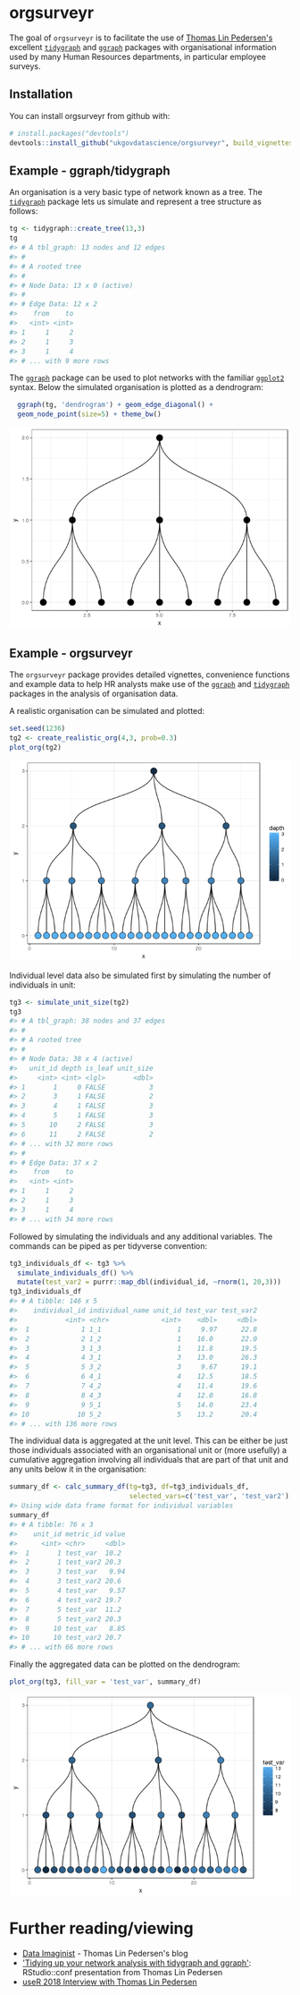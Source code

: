 
<!-- README.md is generated from README.Rmd. Please edit that file -->
orgsurveyr
==========

The goal of `orgsurveyr` is to facilitate the use of [Thomas Lin Pedersen's](https://www.data-imaginist.com) excellent [`tidygraph`](https://github.com/thomasp85/tidygraph) and [`ggraph`](https://github.com/thomasp85/ggraph) packages with organisational information used by many Human Resources departments, in particular employee surveys.

Installation
------------

You can install orgsurveyr from github with:

``` r
# install.packages("devtools")
devtools::install_github("ukgovdatascience/orgsurveyr", build_vignettes = TRUE)
```

Example - ggraph/tidygraph
--------------------------

An organisation is a very basic type of network known as a tree. The [`tidygraph`](https://github.com/thomasp85/tidygraph) package lets us simulate and represent a tree structure as follows:

``` r
tg <- tidygraph::create_tree(13,3) 
tg
#> # A tbl_graph: 13 nodes and 12 edges
#> #
#> # A rooted tree
#> #
#> # Node Data: 13 x 0 (active)
#> #
#> # Edge Data: 12 x 2
#>    from    to
#>   <int> <int>
#> 1     1     2
#> 2     1     3
#> 3     1     4
#> # ... with 9 more rows
```

The [`ggraph`](https://github.com/thomasp85/ggraph) package can be used to plot networks with the familiar [`ggplot2`](http://ggplot2.tidyverse.org) syntax. Below the simulated organisation is plotted as a dendrogram:

``` r
  ggraph(tg, 'dendrogram') + geom_edge_diagonal() + 
  geom_node_point(size=5) + theme_bw()
```

![](man/figures/README-example-2-1.png)

Example - orgsurveyr
--------------------

The `orgsurveyr` package provides detailed vignettes, convenience functions and example data to help HR analysts make use of the [`ggraph`](https://github.com/thomasp85/ggraph) and [`tidygraph`](https://github.com/thomasp85/tidygraph) packages in the analysis of organisation data.

A realistic organisation can be simulated and plotted:

``` r
set.seed(1236)
tg2 <- create_realistic_org(4,3, prob=0.3)
plot_org(tg2)
```

![](man/figures/README-example-3-1.png)

Individual level data also be simulated first by simulating the number of individuals in unit:

``` r
tg3 <- simulate_unit_size(tg2)
tg3
#> # A tbl_graph: 38 nodes and 37 edges
#> #
#> # A rooted tree
#> #
#> # Node Data: 38 x 4 (active)
#>   unit_id depth is_leaf unit_size
#>     <int> <int> <lgl>       <dbl>
#> 1       1     0 FALSE           3
#> 2       3     1 FALSE           2
#> 3       4     1 FALSE           3
#> 4       5     1 FALSE           3
#> 5      10     2 FALSE           3
#> 6      11     2 FALSE           2
#> # ... with 32 more rows
#> #
#> # Edge Data: 37 x 2
#>    from    to
#>   <int> <int>
#> 1     1     2
#> 2     1     3
#> 3     1     4
#> # ... with 34 more rows
```

Followed by simulating the individuals and any additional variables. The commands can be piped as per tidyverse convention:

``` r
tg3_individuals_df <- tg3 %>% 
  simulate_individuals_df() %>%
  mutate(test_var2 = purrr::map_dbl(individual_id, ~rnorm(1, 20,3)))
tg3_individuals_df
#> # A tibble: 146 x 5
#>    individual_id individual_name unit_id test_var test_var2
#>            <int> <chr>             <int>    <dbl>     <dbl>
#>  1             1 1_1                   1     9.97      22.8
#>  2             2 1_2                   1    16.0       22.0
#>  3             3 1_3                   1    11.8       19.5
#>  4             4 3_1                   3    13.0       26.3
#>  5             5 3_2                   3     9.67      19.1
#>  6             6 4_1                   4    12.5       18.5
#>  7             7 4_2                   4    11.4       19.6
#>  8             8 4_3                   4    12.0       16.8
#>  9             9 5_1                   5    14.0       23.4
#> 10            10 5_2                   5    13.2       20.4
#> # ... with 136 more rows
```

The individual data is aggregated at the unit level. This can be either be just those individuals associated with an organisational unit or (more usefully) a cumulative aggregation involving all individuals that are part of that unit and any units below it in the organisation:

``` r
summary_df <- calc_summary_df(tg=tg3, df=tg3_individuals_df, 
                              selected_vars=c('test_var', 'test_var2'), is_cumulative=TRUE)
#> Using wide data frame format for individual variables
summary_df
#> # A tibble: 76 x 3
#>    unit_id metric_id value
#>      <int> <chr>     <dbl>
#>  1       1 test_var  10.2 
#>  2       1 test_var2 20.3 
#>  3       3 test_var   9.94
#>  4       3 test_var2 20.6 
#>  5       4 test_var   9.57
#>  6       4 test_var2 19.7 
#>  7       5 test_var  11.2 
#>  8       5 test_var2 20.3 
#>  9      10 test_var   8.85
#> 10      10 test_var2 20.7 
#> # ... with 66 more rows
```

Finally the aggregated data can be plotted on the dendrogram:

``` r
plot_org(tg3, fill_var = 'test_var', summary_df)
```

![](man/figures/README-example-7-1.png)

Further reading/viewing
=======================

-   [Data Imaginist](https://www.data-imaginist.com) - Thomas Lin Pedersen's blog
-   ['Tidying up your network analysis with tidygraph and ggraph'](https://www.rstudio.com/resources/videos/tidying-up-your-network-analysis-with-tidygraph-and-ggraph/): RStudio::conf presentation from Thomas Lin Pedersen
-   [useR 2018 Interview with Thomas Lin Pedersen](https://user2018.r-project.org/blog/2018/04/18/interview-with-thomas-lin-pedersen/)
